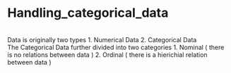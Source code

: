 # Handling_categorical_data
<br>
Data is originally two types
1. Numerical Data
2. Categorical Data
<br>
The Categorical Data further divided into two categories
1. Nominal ( there is no relations between data )
2. Ordinal ( there is a hierichial relation between data )
